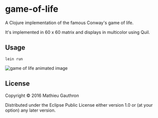 # game-of-life

A Clojure implementation of the famous Conway's game of life.

It's implemented in 60 x 60 matrix and displays in multicolor using Quil.

## Usage

    lein run


![game of life animated image](https://raw.githubusercontent.com/matlux/game-of-life/master/docs/images/game-of-life.gif)


## License

Copyright © 2016 Mathieu Gauthron

Distributed under the Eclipse Public License either version 1.0 or (at
your option) any later version.
